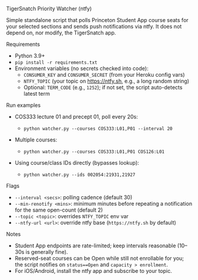 TigerSnatch Priority Watcher (ntfy)

Simple standalone script that polls Princeton Student App course seats for your selected sections and sends push notifications via ntfy. It does not depend on, nor modify, the TigerSnatch app.

Requirements
- Python 3.9+
- `pip install -r requirements.txt`
- Environment variables (no secrets checked into code):
  - `CONSUMER_KEY` and `CONSUMER_SECRET` (from your Heroku config vars)
  - `NTFY_TOPIC` (your topic on https://ntfy.sh, e.g., a long random string)
  - Optional: `TERM_CODE` (e.g., `1252`); if not set, the script auto-detects latest term

Run examples
- COS333 lecture 01 and precept 01, poll every 20s:
  - `python watcher.py --courses COS333:L01,P01 --interval 20`

- Multiple courses:
  - `python watcher.py --courses COS333:L01,P01 COS126:L01`

- Using course/class IDs directly (bypasses lookup):
  - `python watcher.py --ids 002054:21931,21927`

Flags
- `--interval <secs>`: polling cadence (default 30)
- `--min-renotify <mins>`: minimum minutes before repeating a notification for the same open-count (default 2)
- `--topic <topic>`: overrides `NTFY_TOPIC` env var
- `--ntfy-url <url>`: override ntfy base (`https://ntfy.sh` by default)

Notes
- Student App endpoints are rate-limited; keep intervals reasonable (10–30s is generally fine).
- Reserved-seat courses can be Open while still not enrollable for you; the script notifies on `status==Open` and `capacity > enrollment`.
- For iOS/Android, install the ntfy app and subscribe to your topic.

